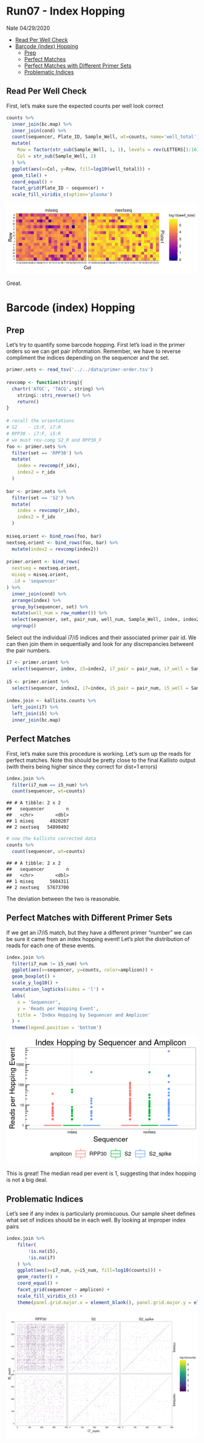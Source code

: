 Run07 - Index Hopping
================
Nate
04/29/2020

  - [Read Per Well Check](#read-per-well-check)
  - [Barcode (index) Hopping](#barcode-index-hopping)
      - [Prep](#prep)
      - [Perfect Matches](#perfect-matches)
      - [Perfect Matches with Different Primer
        Sets](#perfect-matches-with-different-primer-sets)
      - [Problematic Indices](#problematic-indices)

## Read Per Well Check

First, let’s make sure the expected counts per well look correct

``` r
counts %>%
  inner_join(bc.map) %>%
  inner_join(cond) %>%
  count(sequencer, Plate_ID, Sample_Well, wt=counts, name='well_total') %>%
  mutate(
    Row = factor(str_sub(Sample_Well, 1, 1), levels = rev(LETTERS[1:16])),
    Col = str_sub(Sample_Well, 2)
  ) %>%
  ggplot(aes(x=Col, y=Row, fill=log10(well_total))) +
  geom_tile() +
  coord_equal() +
  facet_grid(Plate_ID ~ sequencer) +
  scale_fill_viridis_c(option='plasma')
```

![](figs/run7-index-hopcount-per-well-1.png)<!-- -->

Great.

# Barcode (index) Hopping

## Prep

Let’s try to quantify some barcode hopping. First let’s load in the
primer orders so we can get pair information. Remember, we have to
reverse compliment the indices depending on the sequencer and the set.

``` r
primer.sets <- read_tsv('../../data/primer-order.tsv')

revcomp <- function(string){
  chartr('ATGC', 'TACG', string) %>% 
    stringi::stri_reverse() %>%
    return()
}

# recall the orientations
# S2    - i5:F, i7:R
# RPP30 - i7:F, i5:R
# we must rev-comp S2_R and RPP30_F
foo <- primer.sets %>%
  filter(set == 'RPP30') %>%
  mutate(
    index = revcomp(f_idx),
    index2 = r_idx
  ) 

bar <- primer.sets %>%
  filter(set == 'S2') %>%
  mutate(
    index = revcomp(r_idx),
    index2 = f_idx
  ) 

miseq.orient <- bind_rows(foo, bar)
nextseq.orient <- bind_rows(foo, bar) %>%
  mutate(index2 = revcomp(index2))

primer.orient <- bind_rows(
  nextseq = nextseq.orient,
  miseq = miseq.orient,
  .id = 'sequencer'
) %>%
  inner_join(cond) %>%
  arrange(index) %>%
  group_by(sequencer, set) %>%
  mutate(well_num = row_number()) %>%
  select(sequencer, set, pair_num, well_num, Sample_Well, index, index2) %>%
  ungroup()
```

Select out the individual i7/i5 indices and their associated primer pair
id. We can then join them in sequentially and look for any discrepancies
betweent the pair numbers.

``` r
i7 <- primer.orient %>%
  select(sequencer, index, i5=index2, i7_pair = pair_num, i7_well = Sample_Well, i7_num = well_num) 

i5 <- primer.orient %>%
  select(sequencer, index2, i7=index, i5_pair = pair_num, i5_well = Sample_Well, i5_num = well_num)

index.join <- kallisto.counts %>%
  left_join(i7) %>%
  left_join(i5) %>%
  inner_join(bc.map)
```

## Perfect Matches

First, let’s make sure this procedure is working. Let’s sum up the reads
for perfect matches. Note this should be pretty close to the final
Kallisto output (with theirs being higher since they correct for dist=1
errors)

``` r
index.join %>%
  filter(i7_num == i5_num) %>%
  count(sequencer, wt=counts)
```

    ## # A tibble: 2 x 2
    ##   sequencer        n
    ##   <chr>        <dbl>
    ## 1 miseq      4920207
    ## 2 nextseq   54890492

``` r
# now the kallisto corrected data
counts %>%
  count(sequencer, wt=counts)
```

    ## # A tibble: 2 x 2
    ##   sequencer        n
    ##   <chr>        <dbl>
    ## 1 miseq      5604311
    ## 2 nextseq   57673700

The deviation between the two is reasonable.

## Perfect Matches with Different Primer Sets

If we get an i7/i5 match, but they have a different primer “number” we
can be sure it came from an index hopping event\! Let’s plot the
distribution of reads for each one of these events.

``` r
index.join %>%
  filter(i7_num != i5_num) %>%
  ggplot(aes(x=sequencer, y=counts, color=amplicon)) +
  geom_boxplot() +
  scale_y_log10() +
  annotation_logticks(sides = 'l') +
  labs(
    x = 'Sequencer',
    y = 'Reads per Hopping Event',
    title = 'Index Hopping by Sequencer and Amplicon'
  ) +
  theme(legend.position = 'bottom')
```

![](figs/run7-index-hopindex-hopping-1.png)<!-- -->

This is great\! The median read per event is 1, suggesting that index
hopping is not a big deal.

## Problematic Indices

Let’s see if any index is particularly promiscuous. Our sample sheet
defines what set of indices should be in each well. By looking at
improper index pairs

``` r
index.join %>%
    filter(
        !is.na(i5),
        !is.na(i7)
    ) %>%
    ggplot(aes(x=i7_num, y=i5_num, fill=log10(counts))) +
    geom_raster() +
    coord_equal() +
    facet_grid(sequencer ~ amplicon) +
    scale_fill_viridis_c() +
    theme(panel.grid.major.x = element_blank(), panel.grid.major.y = element_blank())
```

![](figs/run7-index-hopunnamed-chunk-2-1.png)<!-- -->
